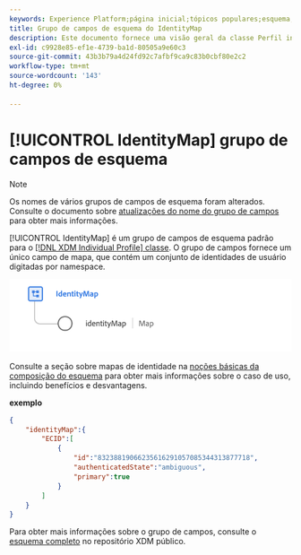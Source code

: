 ```yaml
---
keywords: Experience Platform;página inicial;tópicos populares;esquema;Esquema;XDM;perfil individual;campos;esquemas;Esquemas;identityMap;mapa de identidade;mapa de identidade;Design de esquema;mapa;Mapa;esquema de união;união
title: Grupo de campos de esquema do IdentityMap
description: Este documento fornece uma visão geral da classe Perfil individual XDM.
exl-id: c9928e85-ef1e-4739-ba1d-80505a9e60c3
source-git-commit: 43b3b79a4d24fd92c7afbf9ca9c83b0cbf80e2c2
workflow-type: tm+mt
source-wordcount: '143'
ht-degree: 0%

---
```


# [!UICONTROL IdentityMap] grupo de campos de esquema

>[!NOTE]
>
>Os nomes de vários grupos de campos de esquema foram alterados. Consulte o documento sobre [atualizações do nome do grupo de campos](../name-updates.md) para obter mais informações.

[!UICONTROL IdentityMap] é um grupo de campos de esquema padrão para o [[!DNL XDM Individual Profile] classe](../../classes/individual-profile.md). O grupo de campos fornece um único campo de mapa, que contém um conjunto de identidades de usuário digitadas por namespace.

![Um diagrama do [!UICONTROL IdentityMap] grupo de campos de esquema](../../images/field-groups/identitymap.png)

Consulte a seção sobre mapas de identidade na [noções básicas da composição do esquema](../../schema/composition.md#identityMap) para obter mais informações sobre o caso de uso, incluindo benefícios e desvantagens.

**exemplo**

```JSON
{
    "identityMap":{
        "ECID":[
            {
                "id":"83238819066235616291057085344313877718",
                "authenticatedState":"ambiguous",
                "primary":true
            }
        ]
    }
}
```

Para obter mais informações sobre o grupo de campos, consulte o [esquema completo](https://github.com/adobe/xdm/blob/master/components/fieldgroups/shared/identitymap.schema.json) no repositório XDM público.
